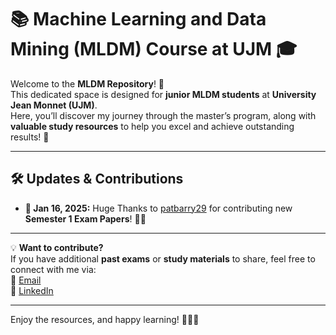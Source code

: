 # 📚 Machine Learning and Data Mining (MLDM) Course at UJM 🎓

Welcome to the **MLDM Repository**! 🎉  
This dedicated space is designed for **junior MLDM students** at **University Jean Monnet (UJM)**.  
Here, you’ll discover my journey through the master’s program, along with **valuable study resources** to help you excel and achieve outstanding results! 🚀

---

## 🛠️ Updates & Contributions

- **📅 Jan 16, 2025:** Huge Thanks to [patbarry29](https://github.com/patbarry29) for contributing new **Semester 1 Exam Papers**! 📝✨  

---

💡 **Want to contribute?**  
If you have additional **past exams** or **study materials** to share, feel free to connect with me via:  
📧 [Email](mailto:mdsadilkhan99@gmail.com)  
🔗 [LinkedIn](https://www.linkedin.com/in/mohammad-sadil-khan-a96568170/)  

---

Enjoy the resources, and happy learning! 🌟📖😊  
